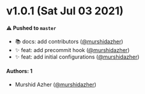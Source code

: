 # v1.0.1 (Sat Jul 03 2021)

#### ⚠️ Pushed to `master`

- :books: docs: add contributors ([@murshidazher](https://github.com/murshidazher))
- :sparkles: feat: add precommit hook ([@murshidazher](https://github.com/murshidazher))
- :sparkles: feat: add initial configurations ([@murshidazher](https://github.com/murshidazher))

#### Authors: 1

- Murshid Azher ([@murshidazher](https://github.com/murshidazher))
